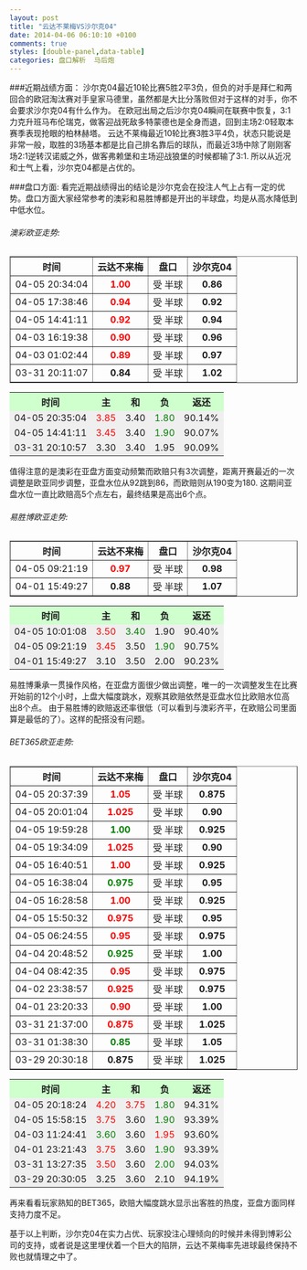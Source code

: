 ```yaml
---
layout: post
title: "云达不莱梅VS沙尔克04"
date: 2014-04-06 06:10:10 +0100
comments: true
styles: [double-panel,data-table]
categories: 盘口解析  马后炮
---
```


<!--more-->
###近期战绩方面：
沙尔克04最近10轮比赛5胜2平3负，但负的对手是拜仁和两回合的欧冠淘汰赛对手皇家马德里，虽然都是大比分落败但对于这样的对手，你不会要求沙尔克04有什么作为。
在欧冠出局之后沙尔克04瞬间在联赛中恢复，3:1力克升班马布伦瑞克，做客迎战死敌多特蒙德也是全身而退，回到主场2:0轻取本赛季表现抢眼的柏林赫塔。
云达不莱梅最近10轮比赛3胜3平4负，状态只能说是非常一般，取胜的3场基本都是比自己排名靠后的球队，而最近3场中除了刚刚客场2:1逆转汉诺威之外，做客弗赖堡和主场迎战狼堡的时候都输了3:1.
所以从近况和士气上看，沙尔克04都是占优的。

###盘口方面:
看完近期战绩得出的结论是沙尔克会在投注人气上占有一定的优势。盘口方面大家经常参考的澳彩和易胜博都是开出的半球盘，均是从高水降低到中低水位。


###### 澳彩欧亚走势:
<div class='wrap'>
    <div class='left_col'><div><table cellpadding="0" cellspacing="0" border="1px"> <tbody><tr> <th>时间</th> <th>云达不来梅</th> <th>盘口</th> <th>沙尔克04</th> </tr> </tbody><tbody id="tbody_澳门"><tr height="20px"><td align="center">04-05 20:34:04</td><td align="center"><font color="red"><b>1.00</b></font></td><td align="center">受 半球</td><td align="center"><b>0.86</b></td></tr><tr height="20px"><td align="center">04-05 17:38:46</td><td align="center"><font color="red"><b>0.94</b></font></td><td align="center">受 半球</td><td align="center"><b>0.92</b></td></tr><tr height="20px"><td align="center">04-05 14:41:11</td><td align="center"><font color="red"><b>0.92</b></font></td><td align="center">受 半球</td><td align="center"><b>0.94</b></td></tr><tr height="20px"><td align="center">04-03 16:19:38</td><td align="center"><font color="red"><b>0.90</b></font></td><td align="center">受 半球</td><td align="center"><b>0.96</b></td></tr><tr height="20px"><td align="center">04-03 01:02:44</td><td align="center"><font color="red"><b>0.89</b></font></td><td align="center">受 半球</td><td align="center"><b>0.97</b></td></tr><tr height="20px"><td align="center">03-31 20:11:07</td><td align="center"><b>0.84</b></td><td align="center">受 半球</td><td align="center"><b>1.02</b></td></tr></tbody> </table></div> </div>
    <div class='right_col'> <div id='swf_澳门'> <table> <tbody><tr height="20px"><th align="center" bgcolor="#CEFFCD">时间</th><th align="center" bgcolor="#CEFFCD">主</th><th align="center" bgcolor="#CEFFCD">和</th><th align="center" bgcolor="#CEFFCD">负</th><th align="center" bgcolor="#CEFFCD">返还</th></tr><tr height="20px"><td align="center" bgcolor="#efefef">04-05 20:35:04</td><td align="center" bgcolor="#efefef"><font color="red">3.85</font></td><td align="center" bgcolor="#efefef">3.40</td><td align="center" bgcolor="#efefef"><font color="green">1.80</font></td><td align="center" bgcolor="#efefef">90.14%</td></tr><tr height="20px"><td align="center" bgcolor="#efefef">04-05 14:41:11</td><td align="center" bgcolor="#efefef"><font color="red">3.45</font></td><td align="center" bgcolor="#efefef">3.40</td><td align="center" bgcolor="#efefef"><font color="green">1.90</font></td><td align="center" bgcolor="#efefef">90.07%</td></tr><tr height="20px"><td align="center" bgcolor="#efefef">03-31 20:10:57</td><td align="center" bgcolor="#efefef">3.30</td><td align="center" bgcolor="#efefef">3.40</td><td align="center" bgcolor="#efefef">1.95</td><td align="center" bgcolor="#efefef">90.09%</td></tr></tbody> </table> </div> </div>
    <div style='clear:both;'></div>
</div>
值得注意的是澳彩在亚盘方面变动频繁而欧赔只有3次调整，距离开赛最近的一次调整是欧亚同步调整，亚盘水位从92跳到86，而欧赔则从190变为180.
这期间亚盘水位一直比欧赔高5个点左右，最终结果是高出6个点。

###### 易胜博欧亚走势:
<div class='wrap'>
    <div class='left_col'> <table cellpadding="0" cellspacing="0" border="1px"> <tbody><tr> <th>时间</th> <th>云达不来梅</th> <th>盘口</th> <th>沙尔克04</th> </tr> </tbody><tbody id="tbody_易胜博"><tr height="20px"><td align="center">04-05 09:21:19</td><td align="center"><font color="red"><b>0.97</b></font></td><td align="center">受 半球</td><td align="center"><b>0.98</b></td></tr><tr height="20px"><td align="center">04-01 15:49:27</td><td align="center"><b>0.88</b></td><td align="center">受 半球</td><td align="center"><b>1.07</b></td></tr></tbody> </table></div>
    <div class='right_col'> <div id='swf_澳门'> <table><tbody><tr height="20px"><th align="center" bgcolor="#CEFFCD">时间</th><th align="center" bgcolor="#CEFFCD">主</th><th align="center" bgcolor="#CEFFCD">和</th><th align="center" bgcolor="#CEFFCD">负</th><th align="center" bgcolor="#CEFFCD">返还</th></tr><tr height="20px"><td align="center" bgcolor="#efefef">04-05 10:01:08</td><td align="center" bgcolor="#efefef"><font color="red">3.50</font></td><td align="center" bgcolor="#efefef"><font color="green">3.40</font></td><td align="center" bgcolor="#efefef">1.90</td><td align="center" bgcolor="#efefef">90.40%</td></tr><tr height="20px"><td align="center" bgcolor="#efefef">04-05 09:21:19</td><td align="center" bgcolor="#efefef"><font color="red">3.45</font></td><td align="center" bgcolor="#efefef">3.50</td><td align="center" bgcolor="#efefef"><font color="green">1.90</font></td><td align="center" bgcolor="#efefef">90.75%</td></tr><tr height="20px"><td align="center" bgcolor="#efefef">04-01 15:49:27</td><td align="center" bgcolor="#efefef">3.10</td><td align="center" bgcolor="#efefef">3.50</td><td align="center" bgcolor="#efefef">2.00</td><td align="center" bgcolor="#efefef">90.23%</td></tr></tbody></table> </div> </div>
    <div style='clear:both;'></div>
</div>
易胜博秉承一贯操作风格，在亚盘方面很少做出调整，唯一的一次调整发生在比赛开始前的12个小时，上盘大幅度跳水，观察其欧赔依然是亚盘水位比欧赔水位高出8个点。
由于易胜博的欧赔返还率很低（可以看到与澳彩齐平，在欧赔公司里面算是最低的了）。这样的配搭没有问题。

###### BET365欧亚走势:
<div class='wrap'>
    <div class='left_col'><div><table cellpadding="0" cellspacing="0" border="1px"> <tbody><tr> <th>时间</th> <th>云达不来梅</th> <th>盘口</th> <th>沙尔克04</th> </tr> </tbody><tbody id="tbody_Bet365"><tr height="20px"><td align="center">04-05 20:37:39</td><td align="center"><font color="red"><b>1.05</b></font></td><td align="center">受 半球</td><td align="center"><b>0.875</b></td></tr><tr height="20px"><td align="center">04-05 20:01:04</td><td align="center"><font color="red"><b>1.025</b></font></td><td align="center">受 半球</td><td align="center"><b>0.90</b></td></tr><tr height="20px"><td align="center">04-05 19:59:28</td><td align="center"><font color="green"><b>1.00</b></font></td><td align="center">受 半球</td><td align="center"><b>0.925</b></td></tr><tr height="20px"><td align="center">04-05 19:34:09</td><td align="center"><font color="red"><b>1.025</b></font></td><td align="center">受 半球</td><td align="center"><b>0.90</b></td></tr><tr height="20px"><td align="center">04-05 16:40:51</td><td align="center"><font color="red"><b>1.00</b></font></td><td align="center">受 半球</td><td align="center"><b>0.925</b></td></tr><tr height="20px"><td align="center">04-05 16:38:04</td><td align="center"><font color="green"><b>0.975</b></font></td><td align="center">受 半球</td><td align="center"><b>0.95</b></td></tr><tr height="20px"><td align="center">04-05 16:28:58</td><td align="center"><font color="red"><b>1.00</b></font></td><td align="center">受 半球</td><td align="center"><b>0.925</b></td></tr><tr height="20px"><td align="center">04-05 15:50:32</td><td align="center"><font color="red"><b>0.975</b></font></td><td align="center">受 半球</td><td align="center"><b>0.95</b></td></tr><tr height="20px"><td align="center">04-05 06:24:55</td><td align="center"><font color="red"><b>0.95</b></font></td><td align="center">受 半球</td><td align="center"><b>0.975</b></td></tr><tr height="20px"><td align="center">04-04 20:48:52</td><td align="center"><font color="green"><b>0.925</b></font></td><td align="center">受 半球</td><td align="center"><b>1.00</b></td></tr><tr height="20px"><td align="center">04-04 08:42:35</td><td align="center"><font color="red"><b>0.95</b></font></td><td align="center">受 半球</td><td align="center"><b>0.975</b></td></tr><tr height="20px"><td align="center">04-02 23:38:57</td><td align="center"><font color="red"><b>0.925</b></font></td><td align="center">受 半球</td><td align="center"><b>0.975</b></td></tr><tr height="20px"><td align="center">04-01 23:20:33</td><td align="center"><font color="red"><b>0.90</b></font></td><td align="center">受 半球</td><td align="center"><b>1.00</b></td></tr><tr height="20px"><td align="center">03-31 21:37:00</td><td align="center"><font color="red"><b>0.875</b></font></td><td align="center">受 半球</td><td align="center"><b>1.025</b></td></tr><tr height="20px"><td align="center">03-31 01:38:30</td><td align="center"><font color="green"><b>0.85</b></font></td><td align="center">受 半球</td><td align="center"><b>1.05</b></td></tr><tr height="20px"><td align="center">03-29 20:30:18</td><td align="center"><b>0.875</b></td><td align="center">受 半球</td><td align="center"><b>1.025</b></td></tr></tbody> </table></div> </div>
    <div class='right_col'> <div id='swf_澳门'> <table><tbody><tr height="20px"><th align="center" bgcolor="#CEFFCD">时间</th><th align="center" bgcolor="#CEFFCD">主</th><th align="center" bgcolor="#CEFFCD">和</th><th align="center" bgcolor="#CEFFCD">负</th><th align="center" bgcolor="#CEFFCD">返还</th></tr><tr height="20px"><td align="center" bgcolor="#efefef">04-05 20:18:24</td><td align="center" bgcolor="#efefef"><font color="red">4.20</font></td><td align="center" bgcolor="#efefef"><font color="red">3.75</font></td><td align="center" bgcolor="#efefef"><font color="green">1.80</font></td><td align="center" bgcolor="#efefef">94.31%</td></tr><tr height="20px"><td align="center" bgcolor="#efefef">04-05 15:58:15</td><td align="center" bgcolor="#efefef"><font color="red">3.75</font></td><td align="center" bgcolor="#efefef">3.60</td><td align="center" bgcolor="#efefef"><font color="green">1.90</font></td><td align="center" bgcolor="#efefef">93.39%</td></tr><tr height="20px"><td align="center" bgcolor="#efefef">04-03 11:24:41</td><td align="center" bgcolor="#efefef"><font color="green">3.60</font></td><td align="center" bgcolor="#efefef">3.60</td><td align="center" bgcolor="#efefef"><font color="red">1.95</font></td><td align="center" bgcolor="#efefef">93.60%</td></tr><tr height="20px"><td align="center" bgcolor="#efefef">04-01 23:21:43</td><td align="center" bgcolor="#efefef"><font color="red">3.75</font></td><td align="center" bgcolor="#efefef">3.60</td><td align="center" bgcolor="#efefef"><font color="green">1.90</font></td><td align="center" bgcolor="#efefef">93.39%</td></tr><tr height="20px"><td align="center" bgcolor="#efefef">03-31 13:27:35</td><td align="center" bgcolor="#efefef"><font color="red">3.50</font></td><td align="center" bgcolor="#efefef">3.60</td><td align="center" bgcolor="#efefef"><font color="green">2.00</font></td><td align="center" bgcolor="#efefef">94.03%</td></tr><tr height="20px"><td align="center" bgcolor="#efefef">03-29 20:30:05</td><td align="center" bgcolor="#efefef">3.25</td><td align="center" bgcolor="#efefef">3.60</td><td align="center" bgcolor="#efefef">2.10</td><td align="center" bgcolor="#efefef">94.19%</td></tr></tbody></table> </div> </div>
    <div style='clear:both;'></div>
</div>
再来看看玩家熟知的BET365，欧赔大幅度跳水显示出客胜的热度，亚盘方面同样支持力度不足。


基于以上判断，沙尔克04在实力占优、玩家投注心理倾向的时候并未得到博彩公司的支持，或者说是这里埋伏着一个巨大的陷阱，云达不莱梅率先进球最终保持不败也就情理之中了。
